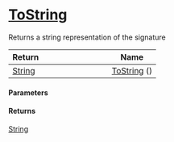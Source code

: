 # [ToString](./Signature--ToString.md)

Returns a string representation of the signature

| <span>Return&nbsp;&nbsp;&nbsp;&nbsp;&nbsp;&nbsp;&nbsp;&nbsp;&nbsp;&nbsp;&nbsp;&nbsp;&nbsp;&nbsp;&nbsp;&nbsp;&nbsp;&nbsp;&nbsp;&nbsp;&nbsp;&nbsp;&nbsp;&nbsp;&nbsp;&nbsp;&nbsp;&nbsp;&nbsp;&nbsp;</span> | Name | 
| --- | --- | 
| [String](https://docs.microsoft.com/en-us/dotnet/api/System.String) | [ToString](./Signature--ToString.md) () | 


#### Parameters

#### Returns
[String](https://docs.microsoft.com/en-us/dotnet/api/System.String)<br>
